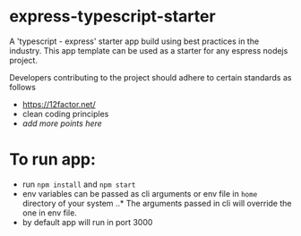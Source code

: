 # express-typescript-starter

A 'typescript - express' starter app build using best practices in the industry. This app template can be used as a starter for any espress nodejs project.

Developers contributing to the project should adhere to certain standards as follows

* https://12factor.net/
* clean coding principles
* _add more points here_

# To run app:

* run `npm install` and `npm start`
* env variables can be passed as cli arguments or env file in `home` directory of your system
..* The arguments passed in cli will override the one in env file.
* by default app will run in port 3000
